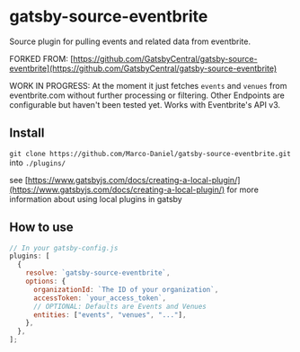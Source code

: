 # gatsby-source-eventbrite

Source plugin for pulling events and related data from eventbrite.

FORKED FROM: [https://github.com/GatsbyCentral/gatsby-source-eventbrite](https://github.com/GatsbyCentral/gatsby-source-eventbrite)

WORK IN PROGRESS: At the moment it just fetches `events` and `venues` from eventbrite.com without further processing or filtering. Other Endpoints are configurable but haven't been tested yet.
Works with Eventbrite's API v3.

## Install

`git clone https://github.com/Marco-Daniel/gatsby-source-eventbrite.git` into `./plugins/`

see [https://www.gatsbyjs.com/docs/creating-a-local-plugin/](https://www.gatsbyjs.com/docs/creating-a-local-plugin/) for more information about using local plugins in gatsby

## How to use

```javascript
// In your gatsby-config.js
plugins: [
  {
    resolve: `gatsby-source-eventbrite`,
    options: {
      organizationId: `The ID of your organization`,
      accessToken: `your_access_token`,
      // OPTIONAL: Defaults are Events and Venues
      entities: ["events", "venues", "..."],
    },
  },
];
```
